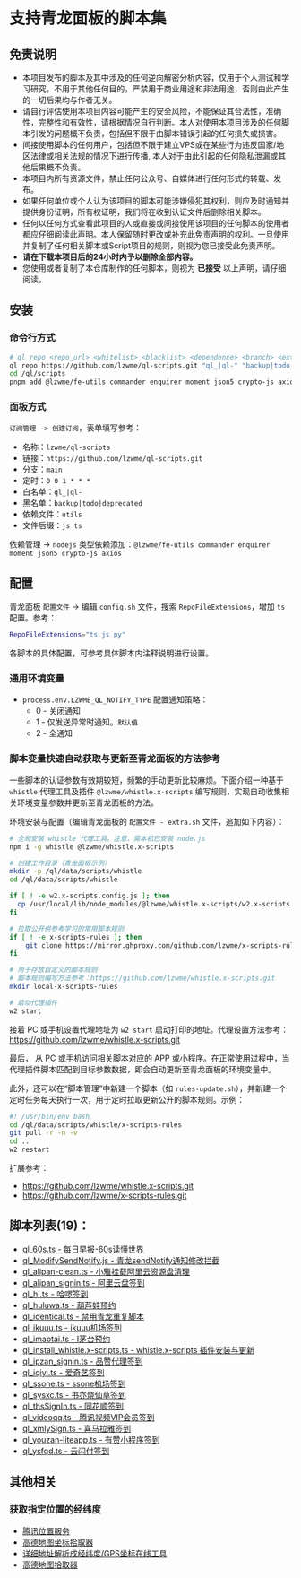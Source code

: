 # 支持青龙面板的脚本集

## 免责说明

- 本项目发布的脚本及其中涉及的任何逆向解密分析内容，仅用于个人测试和学习研究，不用于其他任何目的，严禁用于商业用途和非法用途，否则由此产生的一切后果均与作者无关。
- 请自行评估使用本项目内容可能产生的安全风险，不能保证其合法性，准确性，完整性和有效性，请根据情况自行判断。本人对使用本项目涉及的任何脚本引发的问题概不负责，包括但不限于由脚本错误引起的任何损失或损害。
- 间接使用脚本的任何用户，包括但不限于建立VPS或在某些行为违反国家/地区法律或相关法规的情况下进行传播, 本人对于由此引起的任何隐私泄漏或其他后果概不负责。
- 本项目内所有资源文件，禁止任何公众号、自媒体进行任何形式的转载、发布。
- 如果任何单位或个人认为该项目的脚本可能涉嫌侵犯其权利，则应及时通知并提供身份证明，所有权证明，我们将在收到认证文件后删除相关脚本。
- 任何以任何方式查看此项目的人或直接或间接使用该项目的任何脚本的使用者都应仔细阅读此声明。本人保留随时更改或补充此免责声明的权利。一旦使用并复制了任何相关脚本或Script项目的规则，则视为您已接受此免责声明。
- **请在下载本项目后的24小时内予以删除全部内容。**
- 您使用或者复制了本仓库制作的任何脚本，则视为 **已接受** 以上声明，请仔细阅读。

## 安装

### 命令行方式

```bash
# ql repo <repo_url> <whitelist> <blacklist> <dependence> <branch> <extensions>
ql repo https://github.com/lzwme/ql-scripts.git "ql_|ql-" "backup|todo|deprecated" "utils" "" "js ts"
cd /ql/scripts
pnpm add @lzwme/fe-utils commander enquirer moment json5 crypto-js axios
```

### 面板方式

`订阅管理 -> 创建订阅`，表单填写参考：

- 名称：`lzwme/ql-scripts`
- 链接：`https://github.com/lzwme/ql-scripts.git`
- 分支：`main`
- 定时：`0 0 1 * * *`
- 白名单：`ql_|ql-`
- 黑名单：`backup|todo|deprecated`
- 依赖文件：`utils`
- 文件后缀：`js ts`

依赖管理 -> `nodejs` 类型依赖添加：`@lzwme/fe-utils commander enquirer moment json5 crypto-js axios`

## 配置

青龙面板 `配置文件` -> 编辑 `config.sh` 文件，搜索 `RepoFileExtensions`，增加 `ts` 配置。参考：

```bash
RepoFileExtensions="ts js py"
```

各脚本的具体配置，可参考具体脚本内注释说明进行设置。

### 通用环境变量

- `process.env.LZWME_QL_NOTIFY_TYPE` 配置通知策略：
    - 0 - 关闭通知
    - 1 - 仅发送异常时通知。`默认值`
    - 2 - 全通知

### 脚本变量快速自动获取与更新至青龙面板的方法参考

一些脚本的认证参数有效期较短，频繁的手动更新比较麻烦。下面介绍一种基于 `whistle` 代理工具及插件 `@lzwme/whistle.x-scripts` 编写规则，实现自动收集相关环境变量参数并更新至青龙面板的方法。

环境安装与配置（编辑青龙面板的 `配置文件 - extra.sh` 文件，追加如下内容）：

```bash
# 全局安装 whistle 代理工具。注意，需本机已安装 node.js
npm i -g whistle @lzwme/whistle.x-scripts

# 创建工作目录（青龙面板示例）
mkdir -p /ql/data/scripts/whistle
cd /ql/data/scripts/whistle

if [ ! -e w2.x-scripts.config.js ]; then
  cp /usr/local/lib/node_modules/@lzwme/whistle.x-scripts/w2.x-scripts.config.sample.js w2.x-scripts.config.js
fi

# 拉取公开供参考学习的常用脚本规则
if [ ! -e x-scripts-rules ]; then
    git clone https://mirror.ghproxy.com/github.com/lzwme/x-scripts-rules.git
fi

# 用于存放自定义的脚本规则
# 脚本规则编写方法参考：https://github.com/lzwme/whistle.x-scripts.git
mkdir local-x-scripts-rules

# 启动代理插件
w2 start
```

接着 PC 或手机设置代理地址为 `w2 start` 启动打印的地址。代理设置方法参考：https://github.com/lzwme/whistle.x-scripts.git

最后， 从 PC 或手机访问相关脚本对应的 APP 或小程序。在正常使用过程中，当代理插件脚本匹配到目标参数数据，即会自动更新至青龙面板的环境变量中。

此外，还可以在“脚本管理”中新建一个脚本（如 `rules-update.sh`），并新建一个定时任务每天执行一次，用于定时拉取更新公开的脚本规则。示例：

```bash
#! /usr/bin/env bash
cd /ql/data/scripts/whistle/x-scripts-rules
git pull -r -n -v
cd ..
w2 restart
```

扩展参考：

- https://github.com/lzwme/whistle.x-scripts.git
- https://github.com/lzwme/x-scripts-rules.git

## 脚本列表(19)：

- [ql_60s.ts - 每日早报-60s读懂世界](https://mirror.ghproxy.com/github.com/lzwme/ql-scripts/raw/main/ql_60s.ts)
- [ql_ModifySendNotify.js - 青龙sendNotify通知修改拦截](https://mirror.ghproxy.com/github.com/lzwme/ql-scripts/raw/main/ql_ModifySendNotify.js)
- [ql_alipan-clean.ts - 小雅挂载阿里云资源盘清理](https://mirror.ghproxy.com/github.com/lzwme/ql-scripts/raw/main/ql_alipan-clean.ts)
- [ql_alipan_signin.ts - 阿里云盘签到](https://mirror.ghproxy.com/github.com/lzwme/ql-scripts/raw/main/ql_alipan_signin.ts)
- [ql_hl.ts - 哈啰签到](https://mirror.ghproxy.com/github.com/lzwme/ql-scripts/raw/main/ql_hl.ts)
- [ql_huluwa.ts - 葫芦娃预约](https://mirror.ghproxy.com/github.com/lzwme/ql-scripts/raw/main/ql_huluwa.ts)
- [ql_identical.ts - 禁用青龙重复脚本](https://mirror.ghproxy.com/github.com/lzwme/ql-scripts/raw/main/ql_identical.ts)
- [ql_ikuuu.ts - ikuuu机场签到](https://mirror.ghproxy.com/github.com/lzwme/ql-scripts/raw/main/ql_ikuuu.ts)
- [ql_imaotai.ts - I茅台预约](https://mirror.ghproxy.com/github.com/lzwme/ql-scripts/raw/main/ql_imaotai.ts)
- [ql_install_whistle.x-scripts.ts - whistle.x-scripts 插件安装与更新](https://mirror.ghproxy.com/github.com/lzwme/ql-scripts/raw/main/ql_install_whistle.x-scripts.ts)
- [ql_ipzan_signin.ts - 品赞代理签到](https://mirror.ghproxy.com/github.com/lzwme/ql-scripts/raw/main/ql_ipzan_signin.ts)
- [ql_iqiyi.ts - 爱奇艺签到](https://mirror.ghproxy.com/github.com/lzwme/ql-scripts/raw/main/ql_iqiyi.ts)
- [ql_ssone.ts - ssone机场签到](https://mirror.ghproxy.com/github.com/lzwme/ql-scripts/raw/main/ql_ssone.ts)
- [ql_sysxc.ts - 书亦烧仙草签到](https://mirror.ghproxy.com/github.com/lzwme/ql-scripts/raw/main/ql_sysxc.ts)
- [ql_thsSignIn.ts - 同花顺签到](https://mirror.ghproxy.com/github.com/lzwme/ql-scripts/raw/main/ql_thsSignIn.ts)
- [ql_videoqq.ts - 腾讯视频VIP会员签到](https://mirror.ghproxy.com/github.com/lzwme/ql-scripts/raw/main/ql_videoqq.ts)
- [ql_xmlySign.ts - 喜马拉雅签到](https://mirror.ghproxy.com/github.com/lzwme/ql-scripts/raw/main/ql_xmlySign.ts)
- [ql_youzan-liteapp.ts - 有赞小程序签到](https://mirror.ghproxy.com/github.com/lzwme/ql-scripts/raw/main/ql_youzan-liteapp.ts)
- [ql_ysfqd.ts - 云闪付签到](https://mirror.ghproxy.com/github.com/lzwme/ql-scripts/raw/main/ql_ysfqd.ts)

## 其他相关

### 获取指定位置的经纬度

- [腾讯位置服务](https://lbs.qq.com/getPoint/)
- [高德地图坐标拾取器](https://lbs.amap.com/tools/picker)
- [详细地址解析成经纬度/GPS坐标在线工具](https://www.toolnb.com/tools/areaDataToGps.html)
- [高德地图拾取器](https://www.toolnb.com/tools/gaodegetmap.html)
